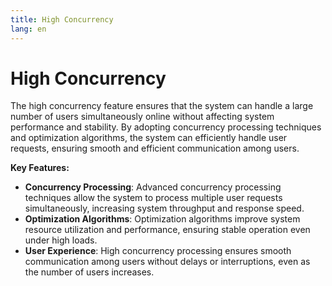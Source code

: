 ```yaml
---
title: High Concurrency
lang: en
---
```


# High Concurrency

The high concurrency feature ensures that the system can handle a large number of users simultaneously online without affecting system performance and stability. By adopting concurrency processing techniques and optimization algorithms, the system can efficiently handle user requests, ensuring smooth and efficient communication among users.

**Key Features:**

- **Concurrency Processing**: Advanced concurrency processing techniques allow the system to process multiple user requests simultaneously, increasing system throughput and response speed.
- **Optimization Algorithms**: Optimization algorithms improve system resource utilization and performance, ensuring stable operation even under high loads.
- **User Experience**: High concurrency processing ensures smooth communication among users without delays or interruptions, even as the number of users increases.